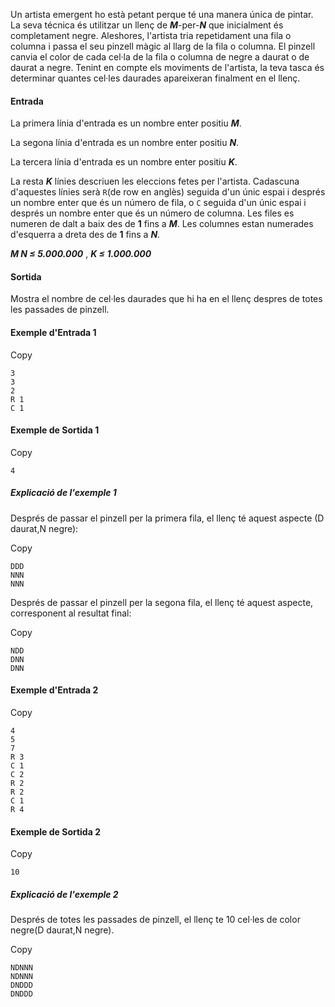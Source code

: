 Un artista emergent ho està petant perque té una manera única de pintar. La seva técnica és utilitzar un llenç de **_M_**\-per-**_N_** que inicialment és completament negre. Aleshores, l'artista tria repetidament una fila o columna i passa el seu pinzell màgic al llarg de la fila o columna. El pinzell canvia el color de cada cel·la de la fila o columna de negre a daurat o de daurat a negre. Tenint en compte els moviments de l'artista, la teva tasca és determinar quantes cel·les daurades apareixeran finalment en el llenç.

#### Entrada

La primera línia d'entrada es un nombre enter positiu **_M_**.

La segona línia d'entrada es un nombre enter positiu **_N_**.

La tercera línia d'entrada es un nombre enter positiu **_K_**.

La resta **_K_** línies descriuen les eleccions fetes per l'artista. Cadascuna d'aquestes línies serà `R`(de row en anglès) seguida d'un únic espai i després un nombre enter que és un número de fila, o `C` seguida d'un únic espai i després un nombre enter que és un número de columna. Les files es numeren de dalt a baix des de **1** fins a **_M_**. Les columnes estan numerades d'esquerra a dreta des de **1** fins a **_N_**.

**_M N ≤ 5.000.000_** , **_K ≤ 1.000.000_**

#### Sortida

Mostra el nombre de cel·les daurades que hi ha en el llenç despres de totes les passades de pinzell.

#### Exemple d'Entrada 1

Copy

```
3
3
2
R 1
C 1
```

#### Exemple de Sortida 1

Copy

```
4
```

##### Explicació de l'exemple 1

Després de passar el pinzell per la primera fila, el llenç té aquest aspecte (D daurat,N negre):

Copy

```
DDD
NNN
NNN
```

Després de passar el pinzell per la segona fila, el llenç té aquest aspecte, corresponent al resultat final:

Copy

```
NDD
DNN
DNN
```

#### Exemple d'Entrada 2

Copy

```
4
5
7
R 3
C 1
C 2
R 2
R 2
C 1
R 4
```

#### Exemple de Sortida 2

Copy

```
10
```

##### Explicació de l'exemple 2

Després de totes les passades de pinzell, el llenç te 10 cel·les de color negre(D daurat,N negre).

Copy

```
NDNNN
NDNNN
DNDDD
DNDDD
```